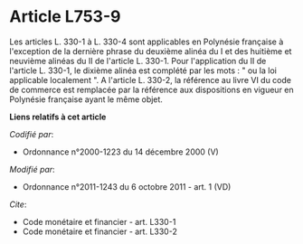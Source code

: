 # Article L753-9

Les articles L. 330-1 à L. 330-4 sont applicables en Polynésie française à l'exception de la dernière phrase du deuxième
alinéa du I et des huitième et neuvième alinéas du II de l'article L. 330-1. Pour l'application du II de l'article L. 330-1,
le dixième alinéa est complété par les mots : " ou la loi applicable localement ". A l'article L. 330-2, la référence au
livre VI du code de commerce est remplacée par la référence aux dispositions en vigueur en Polynésie française ayant le même
objet.

**Liens relatifs à cet article**

_Codifié par_:

  - Ordonnance n°2000-1223 du 14 décembre 2000 (V)

_Modifié par_:

  - Ordonnance n°2011-1243 du 6 octobre 2011 - art. 1 (VD)

_Cite_:

  - Code monétaire et financier - art. L330-1
  - Code monétaire et financier - art. L330-2
